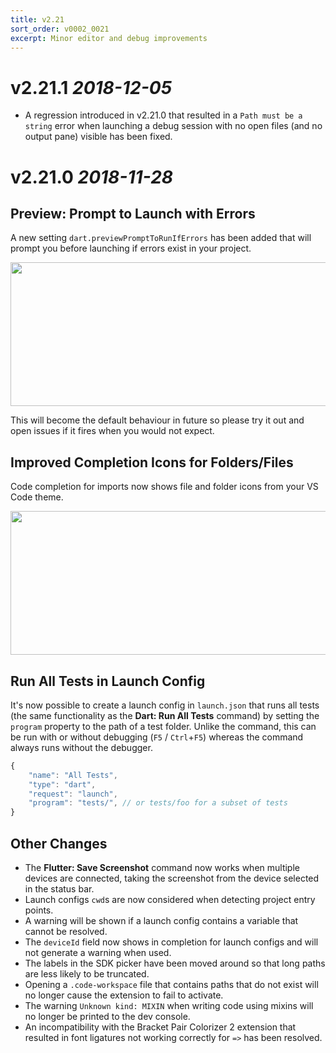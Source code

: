 ```yaml
---
title: v2.21
sort_order: v0002_0021
excerpt: Minor editor and debug improvements
---
```


# v2.21.1 *2018-12-05*

- A regression introduced in v2.21.0 that resulted in a `Path must be a string` error when launching a debug session with no open files (and no output pane) visible has been fixed.

# v2.21.0 *2018-11-28*

## Preview: Prompt to Launch with Errors

A new setting `dart.previewPromptToRunIfErrors` has been added that will prompt you before launching if errors exist in your project.

<img loading="lazy" src="/images/release_notes/v2.21/prompt_on_build_errors.png" width="700" height="230" />

This will become the default behaviour in future so please try it out and open issues if it fires when you would not expect.

## Improved Completion Icons for Folders/Files

Code completion for imports now shows file and folder icons from your VS Code theme.

<img loading="lazy" src="/images/release_notes/v2.21/import_icons.png" width="700" height="230" />

## Run All Tests in Launch Config

It's now possible to create a launch config in `launch.json` that runs all tests (the same functionality as the **Dart: Run All Tests** command) by setting the `program` property to the path of a test folder. Unlike the command, this can be run with or without debugging (`F5` / `Ctrl`+`F5`) whereas the command always runs without the debugger.

```js
{
	"name": "All Tests",
	"type": "dart",
	"request": "launch",
	"program": "tests/", // or tests/foo for a subset of tests
}
```

## Other Changes

- The **Flutter: Save Screenshot** command now works when multiple devices are connected, taking the screenshot from the device selected in the status bar.
- Launch configs `cwd`s are now considered when detecting project entry points.
- A warning will be shown if a launch config contains a variable that cannot be resolved.
- The `deviceId` field now shows in completion for launch configs and will not generate a warning when used.
- The labels in the SDK picker have been moved around so that long paths are less likely to be truncated.
- Opening a `.code-workspace` file that contains paths that do not exist will no longer cause the extension to fail to activate.
- The warning `Unknown kind: MIXIN` when writing code using mixins will no longer be printed to the dev console.
- An incompatibility with the Bracket Pair Colorizer 2 extension that resulted in font ligatures not working correctly for `=>` has been resolved.
